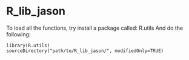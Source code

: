 # R_lib_jason

To load all the functions, try install a package called: R.utils
And do the following:  
```
library(R.utils)
sourceDirectory("path/to/R_lib_jason/", modifiedOnly=TRUE)
```
